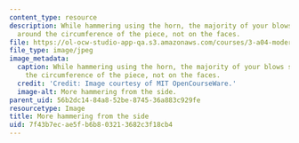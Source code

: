 ```yaml
---
content_type: resource
description: While hammering using the horn, the majority of your blows should be
  around the circumference of the piece, not on the faces.
file: https://ol-ocw-studio-app-qa.s3.amazonaws.com/courses/3-a04-modern-blacksmithing-and-physical-metallurgy-fall-2008/7f43b7ecae5fb6b803213682c3f18cb4_067.jpg
file_type: image/jpeg
image_metadata:
  caption: While hammering using the horn, the majority of your blows should be around
    the circumference of the piece, not on the faces.
  credit: 'Credit: Image courtesy of MIT OpenCourseWare.'
  image-alt: More hammering from the side.
parent_uid: 56b2dc14-84a8-52be-8745-36a883c929fe
resourcetype: Image
title: More hammering from the side
uid: 7f43b7ec-ae5f-b6b8-0321-3682c3f18cb4
---
```

